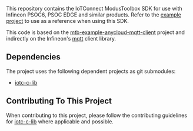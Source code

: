 This repository contains the IoTConnect ModusToolbox SDK for use with Infineon PSOC6, PSOC EDGE and similar products.
Refer to the [example project](https://github.com/avnet-iotconnect/iotc-modustoolbox-example)
to use as a reference when using this SDK.

This code is based on the [mtb-example-anycloud-mqtt-client](https://github.com/Infineon/mtb-example-anycloud-mqtt-client) project 
 and indirectly on the Infineon's [mqtt](https://github.com/Infineon/mqtt) client library.

## Dependencies
The project uses the following dependent projects as git submodules:
* [iotc-c-lib](https://github.com/avnet-iotconnect/iotc-c-lib.git)

## Contributing To This Project
When  contributing to this project, please follow the contributing guidelines for [iotc-c-lib](https://github.com/avnet-iotconnect/iotc-c-lib/blob/master/CONTRIBUTING.md) where applicable and possible.

